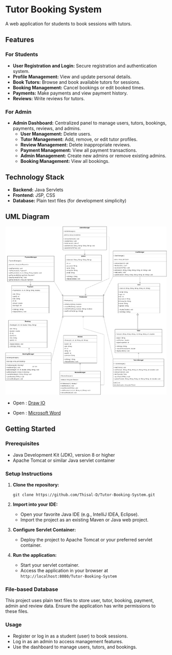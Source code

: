 # Tutor Booking System

A web application for students to book sessions with tutors.

## Features

### For Students
- **User Registration and Login:** Secure registration and authentication system.
- **Profile Management:** View and update personal details.
- **Book Tutors:** Browse and book available tutors for sessions.
- **Booking Management:** Cancel bookings or edit booked times.
- **Payments:** Make payments and view payment history.
- **Reviews:** Write reviews for tutors.

### For Admin
- **Admin Dashboard:** Centralized panel to manage users, tutors, bookings, payments, reviews, and admins.
    - **User Management:** Delete users.
    - **Tutor Management:** Add, remove, or edit tutor profiles.
    - **Review Management:** Delete inappropriate reviews.
    - **Payment Management:** View all payment transactions.
    - **Admin Management:** Create new admins or remove existing admins.
    - **Booking Management:** View all bookings.

## Technology Stack

- **Backend:** Java Servlets
- **Frontend:** JSP, CSS
- **Database:** Plain text files (for development simplicity)

## UML Diagram

<picture> <source media="(prefers-color-scheme: dark)" srcset="UML%20diagram/UML%20diagram-dark.png"> <img src="UML%20diagram/UML%20diagram-light.png"> </picture> 


- Open : <a href="UML%20diagram/UML%20diagram.drawio">Draw IO</a>

- Open : <a href="UML%20diagram/UML%20diagram.docx">Microsoft Word</a>

## Getting Started

### Prerequisites

- Java Development Kit (JDK), version 8 or higher
- Apache Tomcat or similar Java servlet container

### Setup Instructions

1. **Clone the repository:**
   ```
   git clone https://github.com/Thisal-D/Tutor-Booking-System.git
   ```

2. **Import into your IDE:**
   - Open your favorite Java IDE (e.g., IntelliJ IDEA, Eclipse).
   - Import the project as an existing Maven or Java web project.

3. **Configure Servlet Container:**
   - Deploy the project to Apache Tomcat or your preferred servlet container.

4. **Run the application:**
   - Start your servlet container.
   - Access the application in your browser at `http://localhost:8080/Tutor-Booking-System`

### File-based Database

This project uses plain text files to store user, tutor, booking, payment, admin and review data. Ensure the application has write permissions to these files.

### Usage

- Register or log in as a student (user) to book sessions.
- Log in as an admin to access management features.
- Use the dashboard to manage users, tutors, and bookings.
